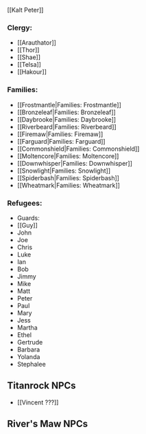 [[Kalt Peter]]

### Clergy:
* [[Arauthator]]
* [[Thor]]
* [[Shae]]
* [[Telsa]]
* [[Hakour]]

### Families:
* [[Frostmantle|Families: Frostmantle]]
* [[Bronzeleaf|Families: Bronzeleaf]]
* [[Daybrooke|Families: Daybrooke]]
* [[Riverbeard|Families: Riverbeard]]
* [[Firemaw|Families: Firemaw]]
* [[Farguard|Families: Farguard]]
* [[Commonshield|Families: Commonshield]]
* [[Moltencore|Families: Moltencore]]
* [[Downwhisper|Families: Downwhisper]]
* [[Snowlight|Families: Snowlight]]
* [[Spiderbash|Families: Spiderbash]]
* [[Wheatmark|Families: Wheatmark]]

### Refugees:
* Guards:
 * [[Guy]]
 * John
 * Joe
 * Chris
 * Luke
 * Ian
* Bob
* Jimmy
* Mike
* Matt
* Peter
* Paul
* Mary
* Jess
* Martha
* Ethel
* Gertrude
* Barbara
* Yolanda
* Stephalee
 
 ## Titanrock NPCs
 * [[Vincent ???]]
 
 ## River's Maw NPCs